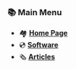 ### 📚 Main Menu 

 - 🏘 [**Home Page**](https://win32tricks.github.io)
 - 💿 [**Software**](https://win32tricks.github.io/software)
 - 🗞 [**Articles**](https://win32tricks.github.io/articles)
